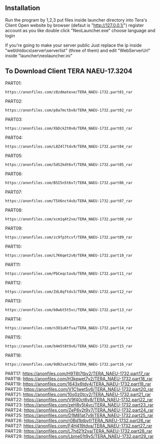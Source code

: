 ## Installation
Run the program by 1,2,3
put files inside launcher directory into Tera's Client
Open website by browser (defaut is "http://127.0.0.1/")
register account as you like
double click "NeoLauncher.exe" choose language and login

If you're going to make your server public
Just replace the ip inside "web\htdocs\server\serverlist" (three of them)
and edit "WebServerUrl" inside "launcher\neolauncher.ini"


## To Download Client TERA NAEU-17.3204
PART01:
```
https://anonfiles.com/z8zdmateve/TERA_NAEU-1732.part01_rar
```
PART02: 
```
https://anonfiles.com/p8a7mctbv0/TERA_NAEU-1732.part02_rar
```
PART03: 
```
https://anonfiles.com/XbDck2t0v6/TERA_NAEU-1732.part03_rar
```
PART04: 
```
https://anonfiles.com/L8Z4l7tdv9/TERA_NAEU-1732.part04_rar
```
PART05: 
```
https://anonfiles.com/5dS2kdt6vf/TERA_NAEU-1732.part05_rar
```
PART06: 
```
https://anonfiles.com/B5I5n5t6v7/TERA_NAEU-1732.part06_rar
```
PART07: 
```
https://anonfiles.com/T5X6nct4vb/TERA_NAEU-1732.part07_rar
```
PART08: 
```
https://anonfiles.com/xcm1q4t2ve/TERA_NAEU-1732.part08_rar
```
PART09: 
```
https://anonfiles.com/zc9fp3tcvf/TERA_NAEU-1732.part09_rar
```
PART10: 
```
https://anonfiles.com/L7K6qet2v0/TERA_NAEU-1732.part10_rar
```
PART11: 
```
https://anonfiles.com/PbCeqctavb/TERA_NAEU-1732.part11_rar
```
PART12: 
```
https://anonfiles.com/ZdL0qftdv3/TERA_NAEU-1732.part12_rar
```
PART13: 
```
https://anonfiles.com/b0wbt5t5vc/TERA_NAEU-1732.part13_rar
```
PART14: 
```
https://anonfiles.com/n3O1u6tfva/TERA_NAEU-1732.part14_rar
```
PART15: 
```
https://anonfiles.com/b4m5t8t9v6/TERA_NAEU-1732.part15_rar
```
PART16: 
```
https://anonfiles.com/9d02vat3v2/TERA_NAEU-1732.part16_rar
```
PART17: https://anonfiles.com/H9T6t7tbv2/TERA_NAEU-1732.part17_rar
PART18: https://anonfiles.com/H3kewet7v2/TERA_NAEU-1732.part18_rar
PART19: https://anonfiles.com/1643x6tdv4/TERA_NAEU-1732.part19_rar
PART20: https://anonfiles.com/V1C1wet5v6/TERA_NAEU-1732.part20_rar
PART21: https://anonfiles.com/10o0z0tcv2/TERA_NAEU-1732.part21_rar
PART22: https://anonfiles.com/V9f40ct6v8/TERA_NAEU-1732.part22_rar
PART23: https://anonfiles.com/zeH8y5t4vc/TERA_NAEU-1732.part23_rar
PART24: https://anonfiles.com/ZeP6y2t9v7/TERA_NAEU-1732.part24_rar
PART25: https://anonfiles.com/D1M81at7v9/TERA_NAEU-1732.part25_rar
PART26: https://anonfiles.com/r0Bd1btbvf/TERA_NAEU-1732.part26_rar
PART27: https://anonfiles.com/F4H419tdva/TERA_NAEU-1732.part27_rar
PART28: https://anonfiles.com/L7hd21t2va/TERA_NAEU-1732.part28_rar
PART29: https://anonfiles.com/Lbme01t9v5/TERA_NAEU-1732.part29_rar
